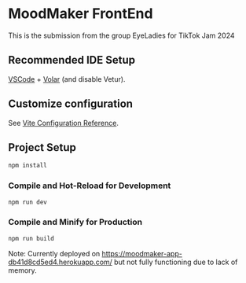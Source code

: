 #  MoodMaker FrontEnd

This is the submission from the group EyeLadies for TikTok Jam 2024

## Recommended IDE Setup

[VSCode](https://code.visualstudio.com/) + [Volar](https://marketplace.visualstudio.com/items?itemName=Vue.volar) (and disable Vetur).

## Customize configuration

See [Vite Configuration Reference](https://vitejs.dev/config/).

## Project Setup

```sh
npm install
```

### Compile and Hot-Reload for Development

```sh
npm run dev
```

### Compile and Minify for Production

```sh
npm run build
```

Note: Currently deployed on https://moodmaker-app-db41d8cd5ed4.herokuapp.com/ but not fully functioning due to lack of memory.
